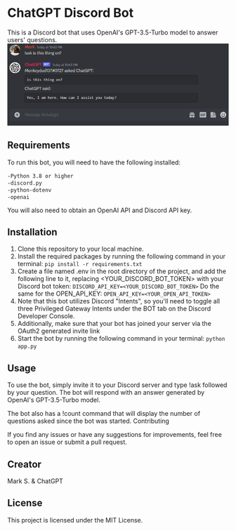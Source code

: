 # ChatGPT Discord Bot
This is a Discord bot that uses OpenAI's GPT-3.5-Turbo model to answer users' questions.
![Example GIF](example.gif)

## Requirements
To run this bot, you will need to have the following installed:

    -Python 3.8 or higher
    -discord.py
    -python-dotenv
    -openai

You will also need to obtain an OpenAI API and Discord API key.

## Installation
1. Clone this repository to your local machine.
2. Install the required packages by running the following command in your terminal:
```pip install -r requirements.txt```
3. Create a file named .env in the root directory of the project, and add the following line to it, replacing <YOUR_DISCORD_BOT_TOKEN> with your Discord bot token:
```DISCORD_API_KEY=<YOUR_DISCORD_BOT_TOKEN>```
Do the same for the OPEN_API_KEY:
```OPEN_API_KEY=<YOUR_OPEN_API_TOKEN>```
4. Note that this bot utilizes Discord "Intents", so you'll need to toggle all three Privileged Gateway Intents under the BOT tab on the Discord Developer Console.
5. Additionally, make sure that your bot has joined your server via the OAuth2 generated invite link
6. Start the bot by running the following command in your terminal:
```python app.py```

## Usage
To use the bot, simply invite it to your Discord server and type !ask followed by your question. The bot will respond with an answer generated by OpenAI's GPT-3.5-Turbo model.

The bot also has a !count command that will display the number of questions asked since the bot was started.
Contributing

If you find any issues or have any suggestions for improvements, feel free to open an issue or submit a pull request.

## Creator
Mark S. & ChatGPT

## License
This project is licensed under the MIT License.